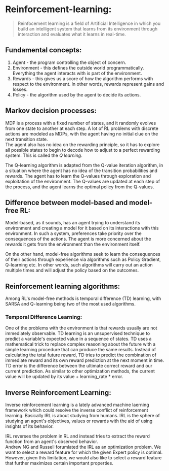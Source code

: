 # Reinforcement-learning:

> Reinfocement learning is a field of Artificial Intelligence in which you build an intelligent system that learns from its environment through interaction and evaluates what it learns in real-time.

## Fundamental concepts:
1. Agent - the program controlling the object of concern.
2. Environment - this defines the outside world programmatically. Everything the agent interacts with is part of the environment.
3. Rewards - this gives us a score of how the algorithm performs with respect to the environment. In other words, rewards represent gains and losses.
4. Policy - the algorithm used by the agent to decide its actions.

## Markov decision processes:

MDP is a process with a fixed number of states, and it randomly evolves from one state to another at each step. A lot of RL problems with discrete actions are modeled as MDPs, with the agent having no initial clue on the next transition state.     
The agent also has no idea on the rewarding principle, so it has to explore all possible states to begin to decode how to adjust to a perfect rewarding system. This is called the *Q learning*.

The Q-learning algorithm is adapted from the Q-value iteration algorithm, in a situation where the agent has no idea of the transition probabilities and rewards. The agent has to learn the Q-values through exploration and exploitation of the environment. The Q-values are updated at each step of the process, and the agent learns the optimal policy from the Q-values.

## Difference between model-based and model-free RL:

Model-based, as it sounds, has an agent trying to understand its environment and creating a model for it based on its interactions with this environment. In such a system, preferences take priority over the consequences of the actions. The agent is more concerned about the rewards it gets from the environment than the environment itself.

On the other hand, model-free algorithms seek to learn the consequences of their actions through experience via algorithms such as Policy Gradient, Q-learning etc. In other words, such algorithms will carry out an action multiple times and will adjust the policy based on the outcomes.

## Reinforcement learning algorithms:

Among RL's model-free methods is temporal difference (TD) learning, with SARSA and Q-learning being two of the most used algorithms.

### Temporal Difference Learning:
One of the problems with the environment is that rewards usually are not immediately observable. TD learning is an unsupervised technique to predict a variable's expected value in a sequence of states. TD uses a mathematical trick to replace complex reasoning about the future with a simple learning procedure that can produce the same results. Instead of calculating the total future reward, TD tries to predict the combination of immediate reward and its own reward prediction at the next moment in time.  
TD error is the difference between the ultimate correct reward and our current prediction. As similar to other optimization methods, the current value will be updated by its value + learning_rate * error.



## Inverse Reinforcement Learning:
Inverse reinforcement learning is a lately advanced machine laerning framework which could resolve the inverse conflict of reinforcement learning. Basically IRL is about studying from humans. 
IRL is the sphere of studying an agent's objectives, values or rewards with the aid of using insights of its behavior.

IRL reverses the problem in RL and instead tries to extract the reward function from an agent's observed behavior.  
Andrew NG and Russell forumlated the IRL as an optimization problem. We want to select a reward feature for which the given Expert policy is optimal. However, given this limitation, we would also like to select a reward feature that further maximizes certain important properties.